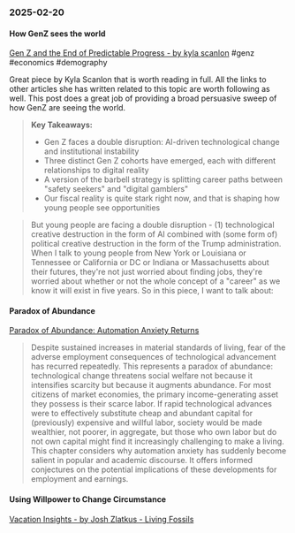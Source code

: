### 2025-02-20
#### How GenZ sees the world
[Gen Z and the End of Predictable Progress - by kyla scanlon](https://substack.com/inbox/post/157018533) #genz #economics #demography 

Great piece by Kyla Scanlon that is worth reading in full. All the links to other articles she has written related to this topic are worth following as well. This post does a great job of providing a broad persuasive sweep of how GenZ are seeing the world.

> **Key Takeaways:**
> 
> - Gen Z faces a double disruption: AI-driven technological change and institutional instability
> - Three distinct Gen Z cohorts have emerged, each with different relationships to digital reality
> - A version of the barbell strategy is splitting career paths between "safety seekers" and "digital gamblers"
> - Our fiscal reality is quite stark right now, and that is shaping how young people see opportunities

> But young people are facing a double disruption - (1) technological creative destruction in the form of AI combined with (some form of) political creative destruction in the form of the Trump administration. When I talk to young people from New York or Louisiana or Tennessee or California or DC or Indiana or Massachusetts about their futures, they're not just worried about finding jobs, they're worried about whether or not the whole concept of a "career" as we know it will exist in five years. So in this piece, I want to talk about:

#### Paradox of Abundance
[Paradox of Abundance: Automation Anxiety Returns](https://academic.oup.com/book/9606/chapter-abstract/156660852?redirectedFrom=fulltext)

> Despite sustained increases in material standards of living, fear of the adverse employment consequences of technological advancement has recurred repeatedly. This represents a paradox of abundance: technological change threatens social welfare not because it intensifies scarcity but because it augments abundance. For most citizens of market economies, the primary income-generating asset they possess is their scarce labor. If rapid technological advances were to effectively substitute cheap and abundant capital for (previously) expensive and willful labor, society would be made wealthier, not poorer, in aggregate, but those who own labor but do not own capital might find it increasingly challenging to make a living. This chapter considers why automation anxiety has suddenly become salient in popular and academic discourse. It offers informed conjectures on the potential implications of these developments for employment and earnings.

#### Using Willpower to Change Circumstance
[Vacation Insights - by Josh Zlatkus - Living Fossils](https://substack.com/inbox/post/157431743)


